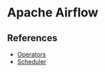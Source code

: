 # Apache Airflow

## References

- [Operators](https://airflow.apache.org/_api/airflow/operators/index.html)
- [Scheduler](https://airflow.apache.org/scheduler.html)
